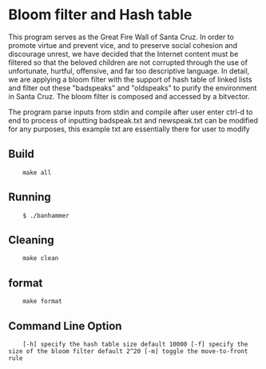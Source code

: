 # Bloom filter and Hash table

This program serves as the Great Fire Wall of Santa Cruz. In order to promote virtue and prevent vice, and to preserve social cohesion and discourage unrest, we have decided that the Internet content must be filtered so that the beloved children are not corrupted through the use of unfortunate, hurtful, offensive, and far too descriptive language. In detail, we are applying a bloom filter with the support of hash table of linked lists and filter out these "badspeaks" and "oldspeaks" to purify the environment in Santa Cruz. The bloom filter is composed and accessed by a bitvector.

The program parse inputs from stdin and compile after user enter ctrl-d to end to process of inputting
badspeak.txt and newspeak.txt can be modified for any purposes, this example txt are essentially there for user to modify


## Build

        make all
        
## Running

        $ ./banhammer
        
## Cleaning
        
        make clean
        
## format

        make format

## Command Line Option
    
        [-h] specify the hash table size default 10000 [-f] specify the size of the bloom filter default 2^20 [-m] toggle the move-to-front rule
        

